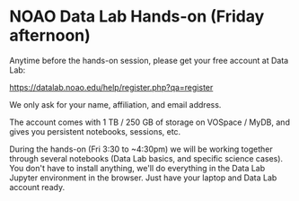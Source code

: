 # NOAO Data Lab Hands-on (Friday afternoon)

Anytime before the hands-on session, please get your free account at
Data Lab:

https://datalab.noao.edu/help/register.php?qa=register

We only ask for your name, affiliation, and email address.

The account comes with 1 TB / 250 GB of storage on VOSpace / MyDB, and
gives you persistent notebooks, sessions, etc.

During the hands-on (Fri 3:30 to ~4:30pm) we will be working together
through several notebooks (Data Lab basics, and specific science
cases). You don't have to install anything, we'll do everything in the
Data Lab Jupyter environment in the browser. Just have your laptop and
Data Lab account ready.
